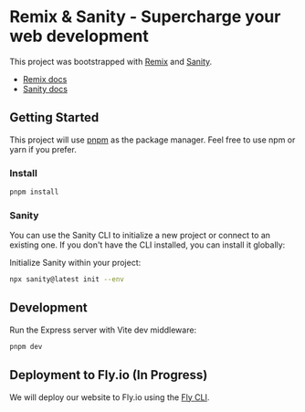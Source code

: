 # Remix & Sanity - Supercharge your web development

This project was bootstrapped with [Remix](https://remix.run) and [Sanity](https://www.sanity.io).

- [Remix docs](https://remix.run/docs)
- [Sanity docs](https://www.sanity.io/docs)

## Getting Started

This project will use [pnpm](https://pnpm.io/) as the package manager. Feel free to use npm or yarn if you prefer.

### Install

```bash
pnpm install
```

### Sanity

You can use the Sanity CLI to initialize a new project or connect to an existing one. If you don't have the CLI installed, you can install it globally:

Initialize Sanity within your project:

```bash
npx sanity@latest init --env
```

## Development

Run the Express server with Vite dev middleware:

```bash
pnpm dev
```

## Deployment to Fly.io (In Progress)

We will deploy our website to Fly.io using the [Fly CLI](https://fly.io/docs/getting-started/installing-flyctl/).
